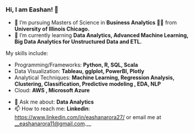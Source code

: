 
### Hi, I am Eashan! 👋
- 🔭 I’m pursuing Masters of Science in __Business Analytics__ 👨‍🎓 from __University of Illinois Chicago.__<br>
- 🌱 I’m currently learning __Data Analytics, Advanced Machine Learning, Big Data Analytics for Unstructured Data and ETL.__<br>

My skills include:

* Programming/Frameworks: __Python, R, SQL, Scala__ <br>
* Data Visualization: __Tableau, gglplot, PowerBI, Plotly__ <br>
* Analytical Techniques: __Machine Learning, Regression Analysis, Clustering, Classification, Predictive modeling , EDA, NLP__ <br>
* Cloud: __AWS , Microsoft Azure__<br>
- 💬 Ask me about: __Data Analytics__
- 📫 How to reach me:  __Linkedin__: https://www.linkedin.com/in/eashanarora27/ or email me at __eashanarora11@gmail.com.__



